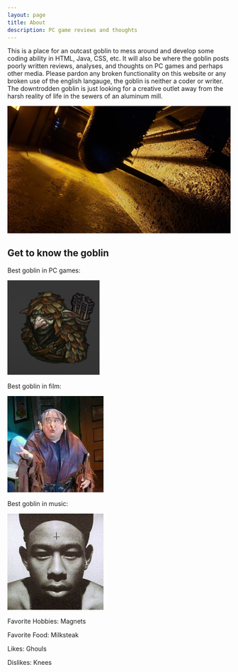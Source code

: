 ```yaml
---
layout: page
title: About
description: PC game reviews and thoughts
---
```


This is a place for an outcast goblin to mess around and develop some coding ability in HTML, Java, CSS, etc. It will also be where the goblin posts poorly written reviews, analyses, and thoughts on PC games and perhaps other media. Please pardon any broken functionality on this website or any broken use of the english langauge, the goblin is neither a coder or writer. The downtrodden goblin is just looking for a creative outlet away from the harsh reality of life in the sewers of an aluminum mill.

![](/images/sewers.jpg)

## Get to know the goblin

Best goblin in PC games:

![](/images/goblinBB.jpg)

Best goblin in film:

![](/images/troll.jpg)

Best goblin in music:

![](/images/goblin.jpg)

Favorite Hobbies: Magnets

Favorite Food: Milksteak

Likes: Ghouls

Dislikes: Knees
